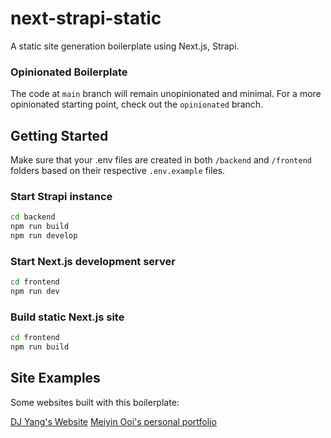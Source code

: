 # next-strapi-static

A static site generation boilerplate using Next.js, Strapi.

### Opinionated Boilerplate

The code at `main` branch will remain unopinionated and minimal. For a more opinionated starting point, check out the `opinionated` branch.

## Getting Started

Make sure that your .env files are created in both `/backend` and `/frontend` folders based on their respective `.env.example` files.

### Start Strapi instance

```bash
cd backend
npm run build
npm run develop
```

### Start Next.js development server

```bash
cd frontend
npm run dev
```

### Build static Next.js site

```bash
cd frontend
npm run build
```

## Site Examples

Some websites built with this boilerplate:

[DJ Yang's Website](https://djyang.netlify.app)
[Meiyin Ooi's personal portfolio](https://meiyin-pf.netlify.app)
